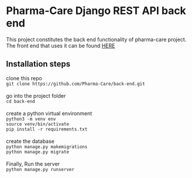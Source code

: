 # Pharma-Care Django REST API back end
<div>This project constitutes the back end functionality of pharma-care project. The front end that uses it can be found <a href='https://github.com/Pharma-Care/front-end'>HERE</a>
</div>

## Installation steps
<div>
clone this repo<br>
<code>git clone https://github.com/Pharma-Care/back-end.git</code><br><br>
go into the project folder<br>
<code>cd back-end</code><br>
<div>
<br>
create a python virtual environment<br>
<code>python3 -m venv env<br></code><code>source venv/bin/activate<br></code><code>pip install -r requirements.txt</code><br><br>
create the database<br>
<code>python manage.py makemigrations</code> <br><code>python manage.py migrate</code>
</div>
<br>
Finally, Run the server<br>
<code>python manage.py runserver</code>
</div>
